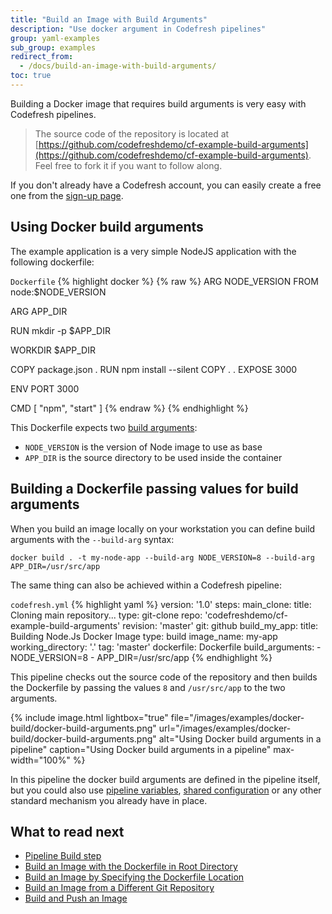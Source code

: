 ```yaml
---
title: "Build an Image with Build Arguments"
description: "Use docker argument in Codefresh pipelines"
group: yaml-examples
sub_group: examples
redirect_from:
  - /docs/build-an-image-with-build-arguments/
toc: true
---
```


Building a Docker image that requires build arguments is very easy with Codefresh pipelines.

>The source code of the repository is located at [https://github.com/codefreshdemo/cf-example-build-arguments](https://github.com/codefreshdemo/cf-example-build-arguments). Feel free to fork it if you want to follow along.

If you don't already have a Codefresh account, you can easily create a free one from the [sign-up page]({{site.baseurl}}/docs/getting-started/create-a-codefresh-account/).

## Using Docker build arguments

The example application is a very simple NodeJS application with the following dockerfile:

`Dockerfile`
{% highlight docker %}
{% raw %}
ARG NODE_VERSION
FROM node:$NODE_VERSION

ARG APP_DIR

RUN mkdir -p $APP_DIR

WORKDIR $APP_DIR

COPY package.json .
RUN npm install --silent
COPY . .
EXPOSE 3000

ENV PORT 3000

CMD [ "npm", "start" ]
{% endraw %}
{% endhighlight %}

This Dockerfile expects two [build arguments](https://docs.docker.com/engine/reference/builder/#/arg):

* `NODE_VERSION` is the version of Node image to use as base 
* `APP_DIR` is the source directory to be used inside the container

## Building a Dockerfile passing values for build arguments

When you build an image locally on your workstation you can define build arguments with the `--build-arg` syntax:

```
docker build . -t my-node-app --build-arg NODE_VERSION=8 --build-arg APP_DIR=/usr/src/app
```

The same thing can also be achieved within a Codefresh pipeline:


  `codefresh.yml`
{% highlight yaml %}
version: '1.0'
steps:
  main_clone:
    title: Cloning main repository...
    type: git-clone
    repo: 'codefreshdemo/cf-example-build-arguments'
    revision: 'master'
    git: github
  build_my_app:
    title: Building Node.Js Docker Image
    type: build
    image_name: my-app
    working_directory: '.'
    tag: 'master'
    dockerfile: Dockerfile
    build_arguments:
      - NODE_VERSION=8
      - APP_DIR=/usr/src/app
{% endhighlight %}

This pipeline checks out the source code of the repository and then builds the Dockerfile by passing the values `8` and `/usr/src/app` to the two arguments.

{% include image.html 
lightbox="true" 
file="/images/examples/docker-build/docker-build-arguments.png" 
url="/images/examples/docker-build/docker-build-arguments.png" 
alt="Using Docker build arguments in a pipeline"
caption="Using Docker build arguments in a pipeline"
max-width="100%" 
%}

In this pipeline the docker build arguments are defined in the pipeline itself, but you could also use [pipeline variables]({{site.baseurl}}/docs/configure-ci-cd-pipeline/pipelines/#creating-new-pipelines), [shared configuration]({{site.baseurl}}/docs/configure-ci-cd-pipeline/shared-configuration/) or any other standard mechanism you already have in place.


## What to read next

- [Pipeline Build step]({{site.baseurl}}/docs/codefresh-yaml/steps/build/)
- [Build an Image with the Dockerfile in Root Directory]({{site.baseurl}}/docs/yaml-examples/examples/build-an-image-dockerfile-in-root-directory/)
- [Build an Image by Specifying the Dockerfile Location]({{site.baseurl}}/docs/yaml-examples/examples/build-an-image-specify-dockerfile-location)
- [Build an Image from a Different Git Repository]({{site.baseurl}}/docs/yaml-examples/examples/build-an-image-from-a-different-git-repository)
- [Build and Push an Image]({{site.baseurl}}/docs/yaml-examples/examples/build-and-push-an-image)

